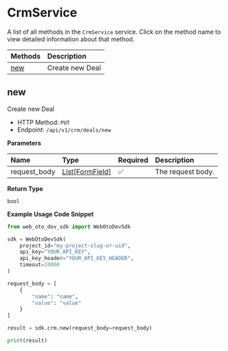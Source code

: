 # CrmService

A list of all methods in the `CrmService` service. Click on the method name to view detailed information about that method.

| Methods     | Description     |
| :---------- | :-------------- |
| [new](#new) | Create new Deal |

## new

Create new Deal

- HTTP Method: `PUT`
- Endpoint: `/api/v1/crm/deals/new`

**Parameters**

| Name         | Type                                      | Required | Description       |
| :----------- | :---------------------------------------- | :------- | :---------------- |
| request_body | [List[FormField]](../models/FormField.md) | ✅       | The request body. |

**Return Type**

`bool`

**Example Usage Code Snippet**

```python
from web_oto_dev_sdk import WebOtoDevSdk

sdk = WebOtoDevSdk(
    project_id="my-project-slug-or-uid",
    api_key="YOUR_API_KEY",
    api_key_header="YOUR_API_KEY_HEADER",
    timeout=10000
)

request_body = [
    {
        "name": "name",
        "value": "value"
    }
]

result = sdk.crm.new(request_body=request_body)

print(result)
```

<!-- This file was generated by liblab | https://liblab.com/ -->
